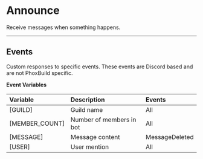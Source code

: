 # Announce
Receive messages when something happens.

---

## Events
Custom responses to specific events.
These events are Discord based and are not PhoxBuild specific.

**Event Variables**

Variable        | Description                           | Events
:---------------|:--------------------------------------|:-----------------------------|
[GUILD]         | Guild name                            | All        
[MEMBER_COUNT]  | Number of members in bot            | All
[MESSAGE]       | Message content                       | MessageDeleted
[USER]          | User mention                          | All